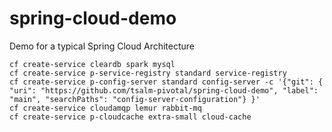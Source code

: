 # spring-cloud-demo
Demo for a typical Spring Cloud Architecture


```
cf create-service cleardb spark mysql
cf create-service p-service-registry standard service-registry
cf create-service p-config-server standard config-server -c '{"git": { "uri": "https://github.com/tsalm-pivotal/spring-cloud-demo", "label": "main", "searchPaths": "config-server-configuration"} }'
cf create-service cloudamqp lemur rabbit-mq
cf create-service p-cloudcache extra-small cloud-cache
```